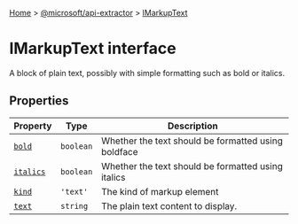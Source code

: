 [Home](./index) &gt; [@microsoft/api-extractor](api-extractor.md) &gt; [IMarkupText](api-extractor.imarkuptext.md)

# IMarkupText interface

A block of plain text, possibly with simple formatting such as bold or italics.

## Properties

|  Property | Type | Description |
|  --- | --- | --- |
|  [`bold`](api-extractor.imarkuptext.bold.md) | `boolean` | Whether the text should be formatted using boldface |
|  [`italics`](api-extractor.imarkuptext.italics.md) | `boolean` | Whether the text should be formatted using italics |
|  [`kind`](api-extractor.imarkuptext.kind.md) | `'text'` | The kind of markup element |
|  [`text`](api-extractor.imarkuptext.text.md) | `string` | The plain text content to display. |

